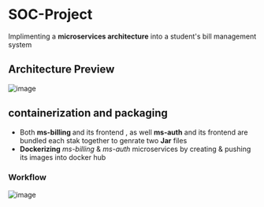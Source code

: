 # SOC-Project
Implimenting a <b>microservices architecture</b> into a student's bill management system 
## Architecture Preview 
![image](https://user-images.githubusercontent.com/84160502/203656455-9b683267-9d1a-48ff-b9df-ab32d2ffc389.png)

## containerization and packaging
- Both <b> ms-billing </b> and its frontend , as well  <b>ms-auth</b> and its frontend  are  bundled each stak together to genrate two <b>Jar</b> files 
- <b>Dockerizing</b>  <i>ms-billing</i> & <i>ms-auth</i> microservices by creating & pushing its images  into docker hub
### Workflow 
![image](https://user-images.githubusercontent.com/84160502/203659756-9f1c4681-6a10-4ffd-bb2a-412bf8d29223.png)

